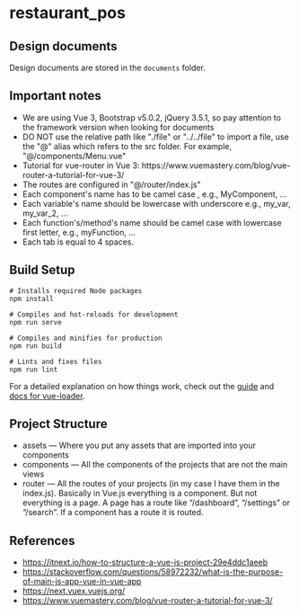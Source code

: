 # restaurant_pos

## Design documents
Design documents are stored in the `documents` folder.

## Important notes
<ul>
<li>We are using Vue 3, Bootstrap v5.0.2, jQuery 3.5.1, so pay attention to the framework version when looking for documents</li>
<li>DO NOT use the relative path like "./file" or "../../file" to import a file, use the "@" alias which refers to the src folder. For example, "@/components/Menu.vue"</li>
<li>Tutorial for vue-router in Vue 3: https://www.vuemastery.com/blog/vue-router-a-tutorial-for-vue-3/</li>
<li>The routes are configured in "@/router/index.js"</li>
<li>Each component's name has to be camel case , e.g., MyComponent, ...</li>
<li>Each variable's name should be lowercase with underscore e.g., my_var, my_var_2, ...</li>
<li>Each function's/method's name should be camel case with lowercase first letter, e.g., myFunction, ...</li>
<li>Each tab is equal to 4 spaces.</li>
</ul>

## Build Setup

```
# Installs required Node packages
npm install

# Compiles and hot-reloads for development
npm run serve

# Compiles and minifies for production
npm run build

# Lints and fixes files
npm run lint
```

For a detailed explanation on how things work, check out the [guide](http://vuejs-templates.github.io/webpack/) and [docs for vue-loader](http://vuejs.github.io/vue-loader).


## Project Structure
<ul>
<li>assets — Where you put any assets that are imported into your components</li>
<li>components — All the components of the projects that are not the main views</li>
<li>router — All the routes of your projects (in my case I have them in the index.js). Basically in Vue.js everything is a component. But not everything is a page. A page has a route like “/dashboard”, “/settings” or “/search”. If a component has a route it is routed.</li>
</ul>
 

## References
- https://itnext.io/how-to-structure-a-vue-js-project-29e4ddc1aeeb<br>
- https://stackoverflow.com/questions/58972232/what-is-the-purpose-of-main-js-app-vue-in-vue-app<br>
- https://next.vuex.vuejs.org/<br>
- https://www.vuemastery.com/blog/vue-router-a-tutorial-for-vue-3/<br>
